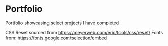 # Portfolio
Portfolio showcasing select projects I have completed



CSS Reset sourced from https://meyerweb.com/eric/tools/css/reset/
Fonts from: https://fonts.google.com/selection/embed

